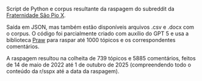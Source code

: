 Script de Python e corpus resultante da raspagem do subreddit da [Fraternidade São Pio X](https://www.reddit.com/r/sspx/).  

Saída em JSON, mas também estão disponíveis arquivos .csv e .docx com o corpus. O código foi parcialmente criado com auxílio do GPT 5 e usa a biblioteca [Praw](https://github.com/praw-dev/praw) para raspar até 1000 tópicos e os correspondentes comentários. 

A raspagem resultou na colheita de 739 tópicos e 5885 comentários, feitos de 14 de maio de 2022 até 1 de outubro de 2025 (compreendendo todo o conteúdo da r/sspx até a data da raspagem).

